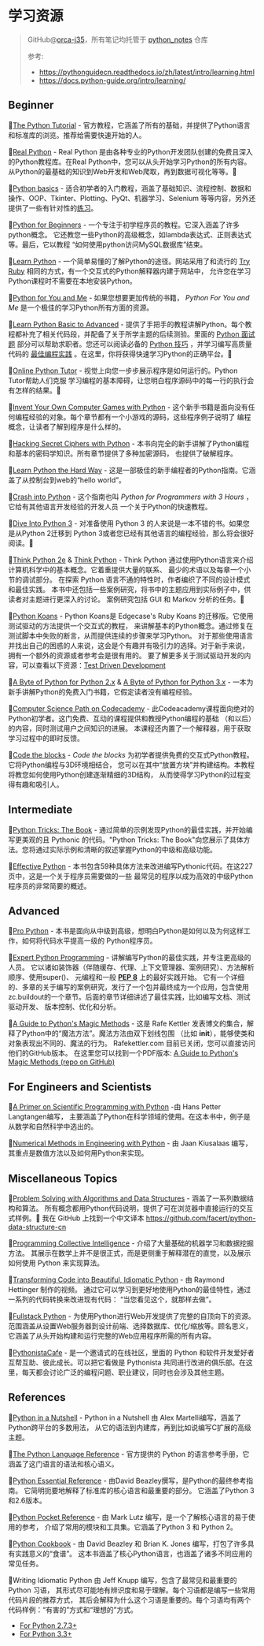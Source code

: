 # 学习资源
> GitHub@[orca-j35](https://github.com/orca-j35)，所有笔记均托管于 [python_notes](https://github.com/orca-j35/python_notes) 仓库
>
> 参考:
>
> - https://pythonguidecn.readthedocs.io/zh/latest/intro/learning.html
> - https://docs.python-guide.org/intro/learning/

## Beginner

🧩[The Python Tutorial](http://docs.python.org/tutorial/index.html) - 官方教程，它涵盖了所有的基础，并提供了Python语言和标准库的浏览。推荐给需要快速开始的人。

🧩[Real Python](https://realpython.com/) - Real Python 是由各种专业的Python开发团队创建的免费且深入的Python教程库。在Real Python中，您可以从头开始学习Python的所有内容。从Python的最基础的知识到Web开发和Web爬取，再到数据可视化等等。🧀

🧩[Python basics](https://pythonbasics.org/) - 适合初学者的入门教程，涵盖了基础知识、流程控制、数据和操作、OOP、Tkinter、Plotting、PyQt、机器学习、Selenium 等等内容，另外还提供了一些有针对性的[练习](https://pythonbasics.org/exercises/)。

🧩[Python for Beginners](https://thepythonguru.com/) - 一个专注于初学程序员的教程。它深入涵盖了许多python概念。 它还教您一些Python的高级概念，如lambda表达式、正则表达式等。最后，它以教程 “如何使用python访问MySQL数据库”结束。

🧩[Learn Python](http://www.learnpython.org/) - 一个简单易懂的了解Python的途径。网站采用了和流行的 [Try Ruby](http://tryruby.org/) 相同的方式，有一个交互式的Python解释器内建于网站中， 允许您在学习Python课程时不需要在本地安装Python。

🧩[Python for You and Me](https://pymbook.readthedocs.io/) - 如果您想要更加传统的书籍， *Python For You and Me* 是一个极佳的学习Python所有方面的资源。

🧩[Learn Python Basic to Advanced](https://www.techbeamers.com/python-tutorial-step-by-step) - 提供了手把手的教程讲解Python。每个教程都补充了相关代码段，并配备了关于所学主题的后续测验。里面的 [Python 面试题](http://www.techbeamers.com/python-interview-questions-programmers) 部分可以帮助求职者。您还可以阅读必备的 [Python 技巧](http://www.techbeamers.com/essential-python-tips-tricks-programmers) ，并学习编写高质量代码的 [最佳编程实践](http://www.techbeamers.com/python-code-optimization-tips-tricks) 。在这里，你将获得快速学习Python的正确平台。🧀

🧩[Online Python Tutor](http://pythontutor.com/) - 视觉上向您一步步展示程序是如何运行的。Python Tutor帮助人们克服 学习编程的基本障碍，让您明白程序源码中的每一行的执行会有怎样的结果。🧀

🧩[Invent Your Own Computer Games with Python](http://inventwithpython.com/) - 这个新手书籍是面向没有任何编程经验的对象。每个章节都有一个小游戏的源码，这些程序例子说明了 编程概念，让读者了解到程序是什么样的。

🧩[Hacking Secret Ciphers with Python](http://inventwithpython.com/hacking/) - 本书向完全的新手讲解了Python编程和基本的密码学知识。所有章节提供了多种加密源码， 也提供了破解程序。

🧩[Learn Python the Hard Way](https://learnpythonthehardway.org/book/) - 这是一部极佳的新手编程者的Python指南。它涵盖了从控制台到web的“hello world”。

🧩[Crash into Python](https://stephensugden.com/crash_into_python/) - 这个指南也叫 *Python for Programmers with 3 Hours* ，它给有其他语言开发经验的开发人员 一个关于Python的快速教程。

🧩[Dive Into Python 3](http://diveintopython3.problemsolving.io/) - 对准备使用 Python 3 的人来说是一本不错的书。如果您是从Python 2迁移到 Python 3或者您已经有其他语言的编程经验，那么将会很好阅读。🧀

🧩[Think Python 2e](http://greenteapress.com/wp/think-python-2e/) & [Think Python](http://greenteapress.com/thinkpython/html/index.html) - Think Python 通过使用Python语言来介绍计算机科学中的基本概念。它着重提供大量的联系、 最少的术语以及每章一个小节的调试部分。
在探索 Python 语言不通的特性时，作者编织了不同的设计模式和最佳实践。
本书中还包括一些案例研究，将书中的主题应用到实际例子中，供读者对主题进行更深入的讨论。 案例研究包括 GUI 和 Markov 分析的任务。🧀

🧩[Python Koans](https://bitbucket.org/gregmalcolm/python_koans) - Python Koans是 Edgecase's Ruby Koans 的迁移版。它使用测试驱动的方法提供一个交互式的教程， 来讲解基本的Python概念。通过修复在测试脚本中失败的断言，从而提供连续的步骤来学习Python。
对于那些使用语言并找出自己的困惑的人来说，这会是个有趣并有吸引力的选择。对于新手来说， 拥有一个额外的资源或者参考会是很有用的。
要了解更多关于测试驱动开发的内容，可以查看以下资源：[Test Driven Development](https://en.wikipedia.org/wiki/Test-driven_development)

🧩[A Byte of Python for Python 2.x](http://www.ibiblio.org/swaroopch/byteofpython/read/) & [A Byte of Python for Python 3.x](https://python.swaroopch.com/) - 一本为新手讲解Python的免费入门书籍，它假定读者没有编程经验。

🧩[Computer Science Path on Codecademy](https://www.codecademy.com/learn/paths/computer-science) - 此Codeacademy课程面向绝对的Python初学者。这门免费、互动的课程提供和教授Python编程的基础 （和以后）的内容，同时测试用户之间知识的进展。 本课程还内置了一个解释器，用于获取学习过程中的即时反馈。

🧩[Code the blocks](https://codetheblocks.com/tutorials/introduction) - *Code the blocks* 为初学者提供免费的交互式Python教程。它将Python编程与3D环境相结合， 您可以在其中“放置方块”并构建结构。本教程将教您如何使用Python创建逐渐精细的3D结构， 从而使得学习Python的过程变得有趣和吸引人。

## Intermediate

🧩[Python Tricks: The Book](https://realpython.com/products/python-tricks-book/) - 通过简单的示例发现Python的最佳实践，并开始编写更美观的且 Pythonic 的代码。"Python Tricks: The Book"向您展示了具体方法。您将通过实际示例和清晰的叙述掌握Python的中级和高级功能。

🧩[Effective Python](http://www.effectivepython.com/) - 本书包含59种具体方法来改进编写Pythonic代码。在这227页中，这是一个关于程序员需要做的一些 最常见的程序以成为高效的中级Python程序员的非常简要的概述。

## Advanced

🧩[Pro Python](http://propython.com/) - 本书是面向从中级到高级，想明白Python是如何以及为何这样工作，如何将代码水平提高一级的 Python程序员。

🧩[Expert Python Programming](https://www.packtpub.com/application-development/expert-python-programming) - 讲解编写Python的最佳实践，并专注更高级的人员。
它以诸如装饰器（伴随缓存、代理、上下文管理器、案例研究）、方法解析顺序、使用super()、 元编程和一般 [**PEP 8**](https://www.python.org/dev/peps/pep-0008) 上的最好实践开始。
它有一个详细的、多章的关于编写的案例研究，发行了一个包并最终成为一个应用，包含使用 zc.buildout的一个章节。后面的章节详细讲述了最佳实践，比如编写文档、测试驱动开发、 版本控制、优化和分析。

🧩[A Guide to Python's Magic Methods](http://www.rafekettler.com/magicmethods.html) - 这是 Rafe Kettler 发表博文的集合，解释了Python中的“魔法方法”。魔法方法由双下划线包围 （比如 __init__），能够使类和对象表现出不同的、魔法的行为。
Rafekettler.com 目前已关闭，您可以直接访问他们的GitHub版本。 在这里您可以找到一个PDF版本: [A Guide to Python's Magic Methods (repo on GitHub)](https://github.com/RafeKettler/magicmethods/blob/master/magicmethods.pdf)

## For Engineers and Scientists

🧩[A Primer on Scientific Programming with Python](https://www.springer.com/us/book/9783642302930#otherversion=9783642302923) -由 Hans Petter Langtangen编写， 主要涵盖了Python在科学领域的使用。在这本书中，例子是从数学和自然科学中选出的。

🧩[Numerical Methods in Engineering with Python](https://www.cambridge.org/us/academic/subjects/engineering/engineering-mathematics-and-programming/numerical-methods-engineering-python-2nd-edition) - 由 Jaan Kiusalaas 编写， 其重点是数值方法以及如何用Python来实现。

## Miscellaneous Topics

🧩[Problem Solving with Algorithms and Data Structures](http://www.interactivepython.org/courselib/static/pythonds/index.html) - 涵盖了一系列数据结构和算法。 所有概念都用Python代码说明，提供了可在浏览器中直接运行的交互式样例。🧀
我在 GitHub 上找到一个中文译本 https://github.com/facert/python-data-structure-cn

🧩[Programming Collective Intelligence](http://shop.oreilly.com/product/9780596529321.do) - 介绍了大量基础的机器学习和数据挖掘方法。 其展示在数学上并不是很正式，而是更侧重于解释潜在的直觉，以及展示如何使用 Python 来实现算法。

🧩[Transforming Code into Beautiful, Idiomatic Python](https://www.youtube.com/watch?v=OSGv2VnC0go) - 由 Raymond Hettinger 制作的视频。 通过它可以学习到更好地使用Python的最佳特性，通过一系列的代码转换来改进现有代码： “当您看见这个，就那样去做”。

🧩[Fullstack Python](https://www.fullstackpython.com/) - 为使用Python进行Web开发提供了完整的自顶向下的资源。范围涵盖从设置Web服务器到设计前端、选择数据库、优化/缩放等。顾名思义，它涵盖了从头开始构建和运行完整的Web应用程序所需的所有内容。

🧩[PythonistaCafe](https://www.pythonistacafe.com/) - 是一个邀请式的在线社区，里面的 Python 和软件开发爱好者互帮互助、彼此成长。可以把它看做是 Pythonista 共同进行改进的俱乐部。在这里，每天都会讨论广泛的编程问题、职业建议，同时也会涉及其他主题。

## References

🧩[Python in a Nutshell](http://shop.oreilly.com/product/9780596001889.do) - Python in a Nutshell 由 Alex Martelli编写，涵盖了Python跨平台的多数用法， 从它的语法到内建库，再到比如说编写C扩展的高级主题。

🧩[The Python Language Reference](http://docs.python.org/reference/index.html) - 官方提供的 Python 的语言参考手册，它涵盖了这门语言的语法和核心语义。

🧩[Python Essential Reference](http://www.dabeaz.com/per.html) - 由David Beazley撰写，是Python的最终参考指南。 它简明扼要地解释了标准库的核心语言和最重要的部分。 它涵盖了Python 3和2.6版本。

🧩[Python Pocket Reference](http://shop.oreilly.com/product/9780596158095.do) -  由 Mark Lutz 编写，是一个了解核心语言的易于使用的参考， 介绍了常用的模块和工具集。它涵盖了Python 3 和 Python 2。

🧩[Python Cookbook](http://shop.oreilly.com/product/0636920027072.do) - 由 David Beazley 和 Brian K. Jones 编写，打包了许多具有实践意义的“食谱”。 这本书涵盖了核心Python语言，也涵盖了诸多不同应用的常见任务。

🧩Writing Idiomatic Python 由 Jeff Knupp 编写，包含了最常见和最重要的 Python 习语， 其形式尽可能地有辨识度和易于理解。每个习语都是编写一些常用代码片段的推荐方式， 其后会解释为什么这个习语是重要的。每个习语均有两个代码样例：“有害的”方式和“理想的”方式。

- [For Python 2.7.3+](http://www.amazon.com/Writing-Idiomatic-Python-2-7-3-Knupp/dp/1482372177/)
- [For Python 3.3+](http://www.amazon.com/Writing-Idiomatic-Python-Jeff-Knupp-ebook/dp/B00B5VXMRG/)